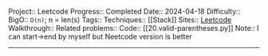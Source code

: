Project:: Leetcode
Progress:: Completed
Date:: 2024-04-18
Difficulty:: 
BigO:: `O(n)`; n = len(s)
Tags:: 
Techniques:: [[Stack]]
Sites:: [Leetcode](https://leetcode.com/problems/valid-parentheses/description/)
Walkthrough:: 
Related problems:: 
Code:: [[20.valid-parentheses.py]]
Note:: I can start->end by myself but Neetcode version is better 

---
